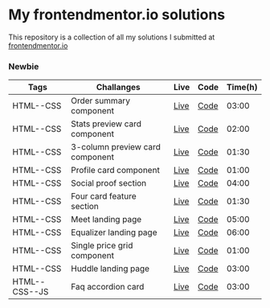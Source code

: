 # My frontendmentor.io solutions

This repository is a collection of all my solutions I submitted at [frontendmentor.io ](https://www.frontendmentor.io/)

### Newbie

| Tags          | Challanges                      | Live                                                                      | Code                         | Time(h) |
| ------------- | ------------------------------- | ------------------------------------------------------------------------- | ---------------------------- | ------- |
| HTML--CSS     | Order summary component         | [Live](https://order-summary-component-main-dumitru.netlify.app/)         | [Code](https://git.io/JPaDf) | 03:00   |
| HTML--CSS     | Stats preview card component    | [Live](https://stats-preview-card-component-main-dumitru.netlify.app/)    | [Code](https://git.io/JPaDF) | 02:00   |
| HTML--CSS     | 3-column preview card component | [Live](https://3-column-preview-card-component-main-dumitru.netlify.app/) | [Code](https://git.io/JPiHp) | 01:30   |
| HTML--CSS     | Profile card component          | [Live](https://profile-card-component-main-dumitru.netlify.app/)          | [Code](https://git.io/JPPNn) | 01:00   |
| HTML--CSS     | Social proof section            | [Live](https://social-proof-section-master-dumitru.netlify.app/)          | [Code](https://git.io/JPdch) | 04:00   |
| HTML--CSS     | Four card feature section       | [Live](https://four-card-feature-section-master-dumitru.netlify.app/)     | [Code](https://git.io/JPxtU) | 01:30   |
| HTML--CSS     | Meet landing page               | [Live](https://meet-landing-page-dumitru.netlify.app/)                    | [Code](https://git.io/JXCVP) | 05:00   |
| HTML--CSS     | Equalizer landing page          | [Live](https://equalizer-landing-page-dumitru.netlify.app/)               | [Code](https://git.io/JXrgg) | 06:00   |
| HTML--CSS     | Single price grid component     | [Live](https://single-price-grid-component-master-dumitru.netlify.app/)   | [Code](https://git.io/JXPpE) | 01:00   |
| HTML--CSS     | Huddle landing page             | [Live](https://huddle-landing-page-dumitru.netlify.app/)                  | [Code](https://git.io/JXDgC) | 03:00   |
| HTML--CSS--JS | Faq accordion card              | [Live](https://faq-accordion-card-main-dumitru.netlify.app/)              | [Code](https://git.io/JMWQr) | 03:00   |
